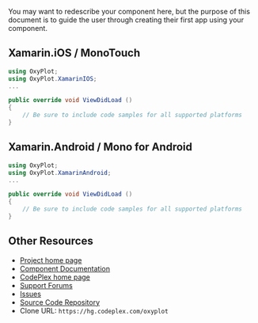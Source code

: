 You may want to redescribe your component here, but the purpose of this
document is to guide the user through creating their first app using
your component.

## Xamarin.iOS / MonoTouch

```csharp
using OxyPlot;
using OxyPlot.XamarinIOS;
...

public override void ViewDidLoad ()
{
	// Be sure to include code samples for all supported platforms
}
```

## Xamarin.Android / Mono for Android

```csharp
using OxyPlot;
using OxyPlot.XamarinAndroid;
...

public override void ViewDidLoad ()
{
	// Be sure to include code samples for all supported platforms
}
```

## Other Resources

* [Project home page](http://oxyplot.org/)
* [Component Documentation](http://oxyplot.org/doc/)
* [CodePlex home page](https://oxyplot.codeplex.com/)
* [Support Forums](https://oxyplot.codeplex.com/discussions)
* [Issues](https://oxyplot.codeplex.com/workitem/list/basic)
* [Source Code Repository](https://oxyplot.codeplex.com/SourceControl/latest)
* Clone URL: `https://hg.codeplex.com/oxyplot`